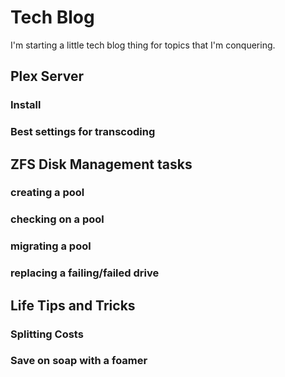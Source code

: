 # Tech Blog

I'm starting a little tech blog thing for topics that I'm conquering. 

## Plex Server

### Install

### Best settings for transcoding

## ZFS Disk Management tasks

### creating a pool

### checking on a pool

### migrating a pool

### replacing a failing/failed drive

## Life Tips and Tricks

### Splitting Costs

### Save on soap with a foamer

